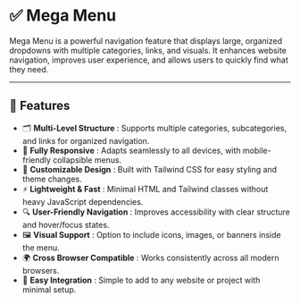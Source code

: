 # ✅ Mega Menu  

Mega Menu is a powerful navigation feature that displays large, organized dropdowns with multiple categories, links, and visuals. It enhances website navigation, improves user experience, and allows users to quickly find what they need.  

---

## 🚀 Features  
- 🗂 **Multi-Level Structure** : Supports multiple categories, subcategories, and links for organized navigation.  
- 📱 **Fully Responsive** : Adapts seamlessly to all devices, with mobile-friendly collapsible menus.  
- 🎨 **Customizable Design** : Built with Tailwind CSS for easy styling and theme changes.  
- ⚡ **Lightweight & Fast** : Minimal HTML and Tailwind classes without heavy JavaScript dependencies.  
- 🔍 **User-Friendly Navigation** : Improves accessibility with clear structure and hover/focus states.  
- 🖼 **Visual Support** : Option to include icons, images, or banners inside the menu.  
- 🌍 **Cross Browser Compatible** : Works consistently across all modern browsers.  
- 🔌 **Easy Integration** : Simple to add to any website or project with minimal setup.  
